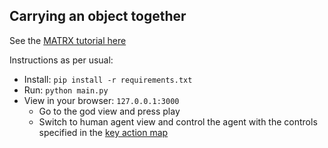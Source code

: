 ## Carrying an object together  

See the [MATRX tutorial here](https://matrx-software.com/docs/how-to/carrying-an-object-together/)

Instructions as per usual:
- Install: `pip install -r requirements.txt`
- Run: `python main.py` 
- View in your browser: `127.0.0.1:3000` 
  - Go to the god view and press play 
  - Switch to human agent view and control the agent with the controls specified in the [key action map](https://github.com/matrx-software/matrx-tutorials/blob/master/carry-object-together/my_experiment/case/carry_together_case.py#L26)

